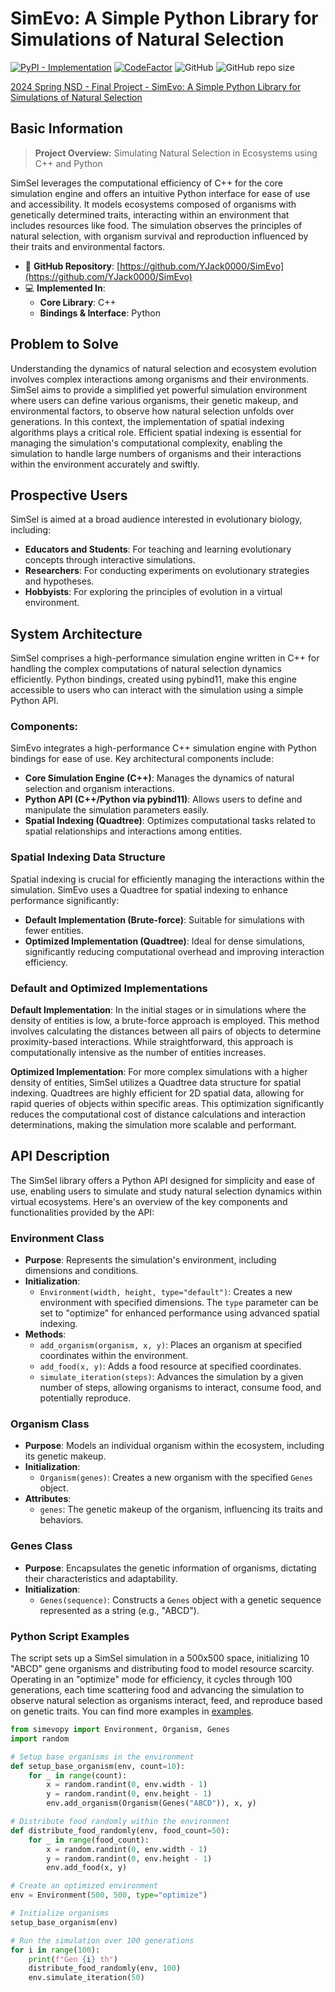 SimEvo: A Simple Python Library for Simulations of Natural Selection
===

[![PyPI - Implementation](https://img.shields.io/pypi/v/simevopy)](https://pypi.org/project/simevopy/)
[![CodeFactor](https://www.codefactor.io/repository/github/yjack0000/simevo/badge)](https://www.codefactor.io/repository/github/yjack0000/simevo)
![GitHub](https://img.shields.io/github/license/YJack0000/SimEvo)
![GitHub repo size](https://img.shields.io/github/repo-size/YJack0000/SimEvo)

[2024 Spring NSD - Final Project - SimEvo: A Simple Python Library for Simulations of Natural Selection](https://docs.google.com/presentation/d/1wtIAIIpjK2PZ31WvOYsF79wrXSUaM7NFj_LneUBSIJM/edit#slide=id.g2e20d1646bc_0_75)

## Basic Information

> **Project Overview:** Simulating Natural Selection in Ecosystems using C++ and Python

SimSel leverages the computational efficiency of C++ for the core simulation engine and offers an intuitive Python interface for ease of use and accessibility. It models ecosystems composed of organisms with genetically determined traits, interacting within an environment that includes resources like food. The simulation observes the principles of natural selection, with organism survival and reproduction influenced by their traits and environmental factors.

- 📂 **GitHub Repository**: [https://github.com/YJack0000/SimEvo](https://github.com/YJack0000/SimEvo)
- 💻 **Implemented In**:
  - **Core Library**: C++
  - **Bindings & Interface**: Python

## Problem to Solve
Understanding the dynamics of natural selection and ecosystem evolution involves complex interactions among organisms and their environments. SimSel aims to provide a simplified yet powerful simulation environment where users can define various organisms, their genetic makeup, and environmental factors, to observe how natural selection unfolds over generations.
In this context, the implementation of spatial indexing algorithms plays a critical role. Efficient spatial indexing is essential for managing the simulation's computational complexity, enabling the simulation to handle large numbers of organisms and their interactions within the environment accurately and swiftly. 

## Prospective Users

SimSel is aimed at a broad audience interested in evolutionary biology, including:
- **Educators and Students**: For teaching and learning evolutionary concepts through interactive simulations.
- **Researchers**: For conducting experiments on evolutionary strategies and hypotheses.
- **Hobbyists**: For exploring the principles of evolution in a virtual environment.

## System Architecture
SimSel comprises a high-performance simulation engine written in C++ for handling the complex computations of natural selection dynamics efficiently. Python bindings, created using pybind11, make this engine accessible to users who can interact with the simulation using a simple Python API.

### Components:

SimEvo integrates a high-performance C++ simulation engine with Python bindings for ease of use. Key architectural components include:

* **Core Simulation Engine (C++)**: Manages the dynamics of natural selection and organism interactions.
* **Python API (C++/Python via pybind11)**: Allows users to define and manipulate the simulation parameters easily.
* **Spatial Indexing (Quadtree)**: Optimizes computational tasks related to spatial relationships and interactions among entities.

### Spatial Indexing Data Structure

Spatial indexing is crucial for efficiently managing the interactions within the simulation. SimEvo uses a Quadtree for spatial indexing to enhance performance significantly:

* **Default Implementation (Brute-force)**: Suitable for simulations with fewer entities.
* **Optimized Implementation (Quadtree)**: Ideal for dense simulations, significantly reducing computational overhead and improving interaction efficiency.

### Default and Optimized Implementations

**Default Implementation**: In the initial stages or in simulations where the density of entities is low, a brute-force approach is employed. This method involves calculating the distances between all pairs of objects to determine proximity-based interactions. While straightforward, this approach is computationally intensive as the number of entities increases.

**Optimized Implementation**: For more complex simulations with a higher density of entities, SimSel utilizes a Quadtree data structure for spatial indexing. Quadtrees are highly efficient for 2D spatial data, allowing for rapid queries of objects within specific areas. This optimization significantly reduces the computational cost of distance calculations and interaction determinations, making the simulation more scalable and performant.

## API Description

The SimSel library offers a Python API designed for simplicity and ease of use, enabling users to simulate and study natural selection dynamics within virtual ecosystems. Here's an overview of the key components and functionalities provided by the API:

### Environment Class

- **Purpose**: Represents the simulation's environment, including dimensions and conditions.
- **Initialization**:
  - `Environment(width, height, type="default")`: Creates a new environment with specified dimensions. The `type` parameter can be set to "optimize" for enhanced performance using advanced spatial indexing.
- **Methods**:
  - `add_organism(organism, x, y)`: Places an organism at specified coordinates within the environment.
  - `add_food(x, y)`: Adds a food resource at specified coordinates.
  - `simulate_iteration(steps)`: Advances the simulation by a given number of steps, allowing organisms to interact, consume food, and potentially reproduce.

### Organism Class

- **Purpose**: Models an individual organism within the ecosystem, including its genetic makeup.
- **Initialization**:
  - `Organism(genes)`: Creates a new organism with the specified `Genes` object.
- **Attributes**:
  - `genes`: The genetic makeup of the organism, influencing its traits and behaviors.

### Genes Class

- **Purpose**: Encapsulates the genetic information of organisms, dictating their characteristics and adaptability.
- **Initialization**:
  - `Genes(sequence)`: Constructs a `Genes` object with a genetic sequence represented as a string (e.g., "ABCD").

### Python Script Examples

The script sets up a SimSel simulation in a 500x500 space, initializing 10 "ABCD" gene organisms and distributing food to model resource scarcity. Operating in an "optimize" mode for efficiency, it cycles through 100 generations, each time scattering food and advancing the simulation to observe natural selection as organisms interact, feed, and reproduce based on genetic traits. You can find more examples in [examples](/examples). 

```python
from simevopy import Environment, Organism, Genes
import random

# Setup base organisms in the environment
def setup_base_organism(env, count=10):
    for _ in range(count):
        x = random.randint(0, env.width - 1)
        y = random.randint(0, env.height - 1)
        env.add_organism(Organism(Genes("ABCD")), x, y)

# Distribute food randomly within the environment
def distribute_food_randomly(env, food_count=50):
    for _ in range(food_count):
        x = random.randint(0, env.width - 1)
        y = random.randint(0, env.height - 1)
        env.add_food(x, y)

# Create an optimized environment
env = Environment(500, 500, type="optimize")

# Initialize organisms
setup_base_organism(env)

# Run the simulation over 100 generations
for i in range(100):
    print(f"Gen {i} th")
    distribute_food_randomly(env, 100)
    env.simulate_iteration(50)
```
